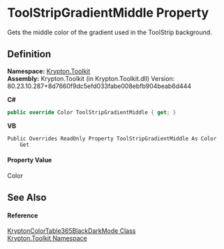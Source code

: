 # ToolStripGradientMiddle Property


Gets the middle color of the gradient used in the ToolStrip background.



## Definition
**Namespace:** <a href="79d2eac2-21f4-54ff-7552-b20c33c30600.md">Krypton.Toolkit</a>  
**Assembly:** Krypton.Toolkit (in Krypton.Toolkit.dll) Version: 80.23.10.287+8d7660f9dc5efd033fabe008ebfb904beab6d444

**C#**
``` C#
public override Color ToolStripGradientMiddle { get; }
```
**VB**
``` VB
Public Overrides ReadOnly Property ToolStripGradientMiddle As Color
	Get
```



#### Property Value
Color

## See Also


#### Reference
<a href="b31be8b0-96c7-2fad-1e4f-6e9f9bb5e4d0.md">KryptonColorTable365BlackDarkMode Class</a>  
<a href="79d2eac2-21f4-54ff-7552-b20c33c30600.md">Krypton.Toolkit Namespace</a>  
